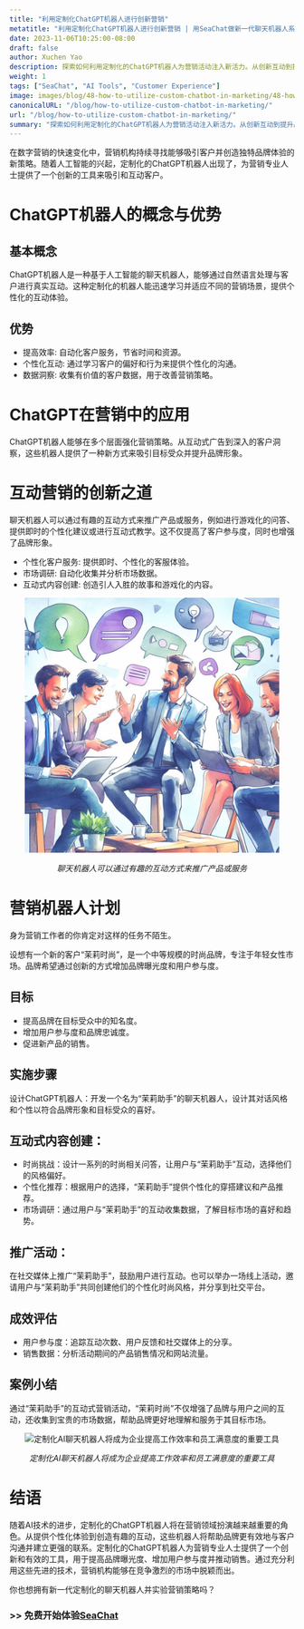 ```yaml
---
title: "利用定制化ChatGPT机器人进行创新营销"
metatitle: "利用定制化ChatGPT机器人进行创新营销 | 用SeaChat做新一代聊天机器人系列"
date: 2023-11-06T10:25:00-08:00
draft: false
author: Xuchen Yao
description: 探索如何利用定制化的ChatGPT机器人为营销活动注入新活力。从创新互动到提升品牌形象，本文为您揭示AI在营销中的无限潜力。
weight: 1
tags: ["SeaChat", "AI Tools", "Customer Experience"]
image: images/blog/48-how-to-utilize-custom-chatbot-in-marketing/48-how-to-utilize-custom-chatbot-in-marketing.png
canonicalURL: "/blog/how-to-utilize-custom-chatbot-in-marketing/"
url: "/blog/how-to-utilize-custom-chatbot-in-marketing/"
summary: "探索如何利用定制化的ChatGPT机器人为营销活动注入新活力。从创新互动到提升品牌形象，本文为您揭示AI在营销中的无限潜力。"
---
```


在数字营销的快速变化中，营销机构持续寻找能够吸引客户并创造独特品牌体验的新策略。随着人工智能的兴起，定制化的ChatGPT机器人出现了，为营销专业人士提供了一个创新的工具来吸引和互动客户。

# ChatGPT机器人的概念与优势

## 基本概念
ChatGPT机器人是一种基于人工智能的聊天机器人，能够通过自然语言处理与客户进行真实互动。这种定制化的机器人能迅速学习并适应不同的营销场景，提供个性化的互动体验。

## 优势
- 提高效率: 自动化客户服务，节省时间和资源。
- 个性化互动: 通过学习客户的偏好和行为来提供个性化的沟通。
- 数据洞察: 收集有价值的客户数据，用于改善营销策略。

# ChatGPT在营销中的应用
ChatGPT机器人能够在多个层面强化营销策略。从互动式广告到深入的客户洞察，这些机器人提供了一种新方式来吸引目标受众并提升品牌形象。

# 互动营销的创新之道
聊天机器人可以通过有趣的互动方式来推广产品或服务，例如进行游戏化的问答、提供即时的个性化建议或进行互动式教学。这不仅提高了客户参与度，同时也增强了品牌形象。

- 个性化客户服务: 提供即时、个性化的客服体验。
- 市场调研: 自动化收集并分析市场数据。
- 互动式内容创建: 创造引人入胜的故事和游戏化的内容。

<center>
<img height="450px" src="/images/blog/48-how-to-utilize-custom-chatbot-in-marketing/1-use-custom-chatbot-for-marketing.jpeg" alt="聊天机器人可以通过有趣的互动方式来推广产品或服务"/>

*聊天机器人可以通过有趣的互动方式来推广产品或服务*
</center>

# 营销机器人计划

身为营销工作者的你肯定对这样的任务不陌生。

设想有一个新的客户“茉莉时尚”，是一个中等规模的时尚品牌，专注于年轻女性市场。品牌希望通过创新的方式增加品牌曝光度和用户参与度。

## 目标
- 提高品牌在目标受众中的知名度。
- 增加用户参与度和品牌忠诚度。
- 促进新产品的销售。

## 实施步骤
设计ChatGPT机器人：开发一个名为“茉莉助手”的聊天机器人，设计其对话风格和个性以符合品牌形象和目标受众的喜好。

## 互动式内容创建：
- 时尚挑战：设计一系列的时尚相关问答，让用户与“茉莉助手”互动，选择他们的风格偏好。
- 个性化推荐：根据用户的选择，“茉莉助手”提供个性化的穿搭建议和产品推荐。
- 市场调研：通过用户与“茉莉助手”的互动收集数据，了解目标市场的喜好和趋势。

## 推广活动：
在社交媒体上推广“茉莉助手”，鼓励用户进行互动。也可以举办一场线上活动，邀请用户与“茉莉助手”共同创建他们的个性化时尚风格，并分享到社交平台。

## 成效评估
- 用户参与度：追踪互动次数、用户反馈和社交媒体上的分享。
- 销售数据：分析活动期间的产品销售情况和网站流量。

## 案例小结
通过“茉莉助手”的互动式营销活动，“茉莉时尚”不仅增强了品牌与用户之间的互动，还收集到宝贵的市场数据，帮助品牌更好地理解和服务于其目标市场。

<center>
<img height="450px" src="/images/blog/48-how-to-utilize-custom-chatbot-in-marketing/2-custom-chatbot-for-new-marketing-strategyy.jpeg" alt="定制化AI聊天机器人将成为企业提高工作效率和员工满意度的重要工具"/>

*定制化AI聊天机器人将成为企业提高工作效率和员工满意度的重要工具*
</center>

# 结语
随着AI技术的进步，定制化的ChatGPT机器人将在营销领域扮演越来越重要的角色。从提供个性化体验到创造有趣的互动，这些机器人将帮助品牌更有效地与客户沟通并建立更强的联系。定制化的ChatGPT机器人为营销专业人士提供了一个创新和有效的工具，用于提高品牌曝光度、增加用户参与度并推动销售。通过充分利用这些先进的技术，营销机构能够在竞争激烈的市场中脱颖而出。


你也想拥有新一代定制化的聊天机器人并实验营销策略吗？

### >> 免费开始体验[SeaChat](https://chat.seasalt.ai/?utm_source=blog)